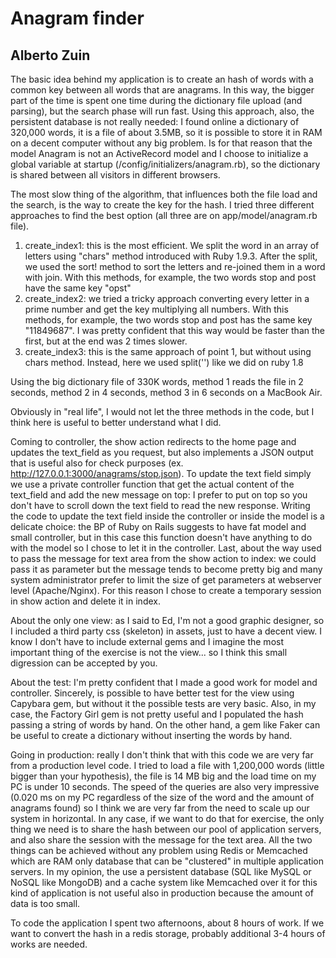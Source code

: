 # Anagram finder
## Alberto Zuin

The basic idea behind my application is to create an hash of words with a common key between all words that are anagrams.
In this way, the bigger part of the time is spent one time during the dictionary file upload (and parsing), but the search phase will run fast.
Using this approach, also, the persistent database is not really needed: I found online a dictionary of 320,000 words, it is a file of about 3.5MB, so it is possible to store it in RAM on a decent computer without any big problem.
Is for that reason that the model Anagram is not an ActiveRecord model and I choose to initialize a global variable at startup (/config/initializers/anagram.rb), so the dictionary is shared between all visitors in different browsers.

The most slow thing of the algorithm, that influences both the file load and the search, is the way to create the key for the hash. I tried three different approaches to find the best option (all three are on app/model/anagram.rb file).

1. create_index1: this is the most efficient. We split the word in an array of letters using "chars" method introduced with Ruby 1.9.3. After the split, we used the sort! method to sort the letters and re-joined them in a word with join. With this methods, for example, the two words stop and post have the same key "opst"
2. create_index2: we tried a tricky approach converting every letter in a prime number and get the key multiplying all numbers. With this methods, for example, the two words stop and post has the same key "11849687". I was pretty confident that this way would be faster than the first, but at the end was 2 times slower.
3. create_index3: this is the same approach of point 1, but without using chars method. Instead, here we used split('') like we did on ruby 1.8

Using the big dictionary file of 330K words, method 1 reads the file in 2 seconds, method 2 in 4 seconds, method 3 in 6 seconds on a MacBook Air.

Obviously in "real life", I would not let the three methods in the code, but I think here is useful to better understand what I did.

Coming to controller, the show action redirects to the home page and updates the text_field as you request, but also implements a JSON output that is useful also for check purposes (ex. http://127.0.0.1:3000/anagrams/stop.json).
To update the text field simply we use a private controller function that get the actual content of the text_field and add the new message on top: I prefer to put on top so you don't have to scroll down the text field to read the new response.
Writing the code to update the text field inside the controller or inside the model is a delicate choice: the BP of Ruby on Rails suggests to have fat model and small controller, but in this case this function doesn't have anything to do with the model so I chose to let it in the controller.
Last, about the way used to pass the message for text area from the show action to index: we could pass it as parameter but the message tends to become pretty big and many system administrator prefer to limit the size of get parameters at webserver level (Apache/Nginx).
For this reason I chose to create a temporary session in show action and delete it in index.

About the only one view: as I said to Ed, I'm not a good graphic designer, so I included a third party css (skeleton) in assets, just to have a decent view. I know I don't have to include external gems and I imagine the most important thing of the exercise is not the view... so I think this small digression can be accepted by you.

About the test: I'm pretty confident that I made a good work for model and controller. Sincerely, is possible to have better test for the view using Capybara gem, but without it the possible tests are very basic.
Also, in my case, the Factory Girl gem is not pretty useful and I populated the hash passing a string of words by hand. On the other hand, a gem like Faker can be useful to create a dictionary without inserting the words by hand.

Going in production: really I don't think that with this code we are very far from a production level code. I tried to load a file with 1,200,000 words (little bigger than your hypothesis), the file is 14 MB big and the load time on my PC is under 10 seconds.
The speed of the queries are also very impressive (0.020 ms on my PC regardless of the size of the word and the amount of anagrams found) so I think we are very far from the need to scale up our system in horizontal.
In any case, if we want to do that for exercise, the only thing we need is to share the hash between our pool of application servers, and also share the session with the message for the text area. All the two things can be achieved without any problem using Redis or Memcached which are RAM only database that can be "clustered" in multiple application servers.
In my opinion, the use a persistent database (SQL like MySQL or NoSQL like MongoDB) and a cache system like Memcached over it for this kind of application is not useful also in production because the amount of data is too small.

To code the application I spent two afternoons, about 8 hours of work. If we want to convert the hash in a redis storage, probably additional 3-4 hours of works are needed.